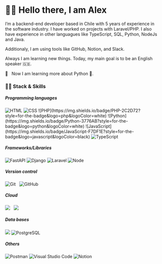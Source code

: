 # 👋🏻  Hello there, I am Alex

<!--
**alexmaldonado-cl/alexmaldonado-cl** is a ✨ _special_ ✨ repository because its `README.md` (this file) appears on your GitHub profile.

Here are some ideas to get you started:

- 🔭 I’m currently working on ...
- 🌱 I’m currently learning ...
- 👯 I’m looking to collaborate on ...
- 🤔 I’m looking for help with ...
- 💬 Ask me about ...
- 📫 How to reach me: ...
- 😄 Pronouns: ...
- ⚡ Fun fact: ...
-->


I’m a backend-end developer based in Chile with 5 years of experience in the software industry. I have worked on projects with Laravel/PHP. I also have experience in other languagues like TypeScript, SQL, Python, NodeJs and Java.

Additionaly, I am using tools like GitHub, Notion, and Slack. 

Always I am learning new things. Today, my main goal is to be an English speaker 🇬🇧.

<!-- 👩🏻‍💻 &nbsp;&nbsp;I'm currently working as an Academic Coach at <a href="https://www.platzi.com">@Platzi</a>. -->

🌱 &nbsp;&nbsp;Now I am learning more about Python 🐍.

<h3>👨‍💻 Stack & Skills</h3>

<h5> Programming languages </h5>

<img src="https://img.shields.io/badge/HTML5-E34F26?style=for-the-badge&logo=html5&logoColor=white" alt="HTML" />
<img src="https://img.shields.io/badge/CSS3-1572B6?style=for-the-badge&logo=css3&logoColor=white" alt="CSS" />
![PHP](https://img.shields.io/badge/PHP-2C2D72?style=for-the-badge&logo=php&logoColor=white)
![Python](https://img.shields.io/badge/Python-3776AB?style=for-the-badge&logo=python&logoColor=white)
![JavaScript](https://img.shields.io/badge/JavaScript-F7DF1E?style=for-the-badge&logo=javascript&logoColor=black)
<img src="https://img.shields.io/badge/TypeScript-007ACC?style=for-the-badge&logo=typescript&logoColor=white" alt="TypeScript" />&nbsp;&nbsp;

<h5> Frameworks/Libraries </h5>

![FastAPI](https://img.shields.io/badge/fastapi-109989?style=for-the-badge&logo=FASTAPI&logoColor=white)
![Django](https://img.shields.io/badge/Django-092E20?style=for-the-badge&logo=django&logoColor=white)
![Laravel](https://img.shields.io/badge/Laravel-D14836?style=for-the-badge&logo=laravel&logoColor=white)
<img src="https://img.shields.io/badge/Node.js-43853D?style=for-the-badge&logo=node.js&logoColor=white" alt="Node" />
<!-- ![Express](https://img.shields.io/badge/Express.js-000000?style=for-the-badge&logo=express&logoColor=white) -->
<!-- <img src="https://img.shields.io/badge/Node.js-43853D?style=for-the-badge&logo=node.js&logoColor=white" alt="Node" />&nbsp;&nbsp; -->

<h5> Version control </h5>

<img src="https://img.shields.io/badge/Git-F05032?style=for-the-badge&logo=git&logoColor=white" alt="Git" />&nbsp;&nbsp;
<img src="https://img.shields.io/badge/github%20-%23000.svg?&style=for-the-badge&logo=github&logoColor=white" alt="GitHub" />

<h5> Cloud </h5>

<img src="https://img.shields.io/badge/Linux-FCC624?style=for-the-badge&logo=linux&logoColor=black">&nbsp;&nbsp;
<img src="https://img.shields.io/badge/Amazon_AWS-232F3E?style=for-the-badge&logo=amazon-aws&logoColor=white">



<h5> Data bases </h5>

<img src="https://img.shields.io/badge/MySQL-00000F?style=for-the-badge&logo=mysql&logoColor=white"> ![PostgreSQL](https://img.shields.io/badge/PostgreSQL-316192?style=for-the-badge&logo=postgresql&logoColor=white)
<!-- ![MongoDB](https://img.shields.io/badge/_-MongoDB-292e33?style=flat-square&logo=MongoDB&logoColor=fff) -->

<h5>Others</h5>

![Postman](https://img.shields.io/badge/Postman-FF6C37?style=for-the-badge&logo=Postman&logoColor=white)
![Visual Studio Code](https://img.shields.io/badge/Visual_Studio_Code-0078D4?style=for-the-badge&logo=visual%20studio%20code&logoColor=white)
![Notion](https://img.shields.io/badge/Notion-000000?style=for-the-badge&logo=notion&logoColor=white)


<!-- ## 🎯 &nbsp;&nbsp;Some technologies I use:
<p align="center">
  <img src="https://img.shields.io/badge/HTML5-E34F26?style=for-the-badge&logo=html5&logoColor=white" alt="HTML" />&nbsp;&nbsp;
  <img src="https://img.shields.io/badge/CSS3-1572B6?style=for-the-badge&logo=css3&logoColor=white" alt="CSS" />&nbsp;&nbsp;
  <img src="https://img.shields.io/badge/JavaScript-323330?style=for-the-badge&logo=javascript&logoColor=F7DF1E" alt="JavaScript" />&nbsp;&nbsp;
  <img src="https://img.shields.io/badge/TypeScript-007ACC?style=for-the-badge&logo=typescript&logoColor=white" alt="TypeScript" />&nbsp;&nbsp;
  <img src="https://img.shields.io/badge/Node.js-43853D?style=for-the-badge&logo=node.js&logoColor=white" alt="Node" />&nbsp;&nbsp;
  <img src="https://img.shields.io/badge/Git-F05032?style=for-the-badge&logo=git&logoColor=white" alt="Git" />&nbsp;&nbsp;
  <img src="https://img.shields.io/badge/github%20-%23000.svg?&style=for-the-badge&logo=github&logoColor=white" alt="GitHub" />
</p>
 -->
